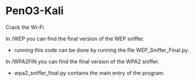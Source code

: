 # PenO3-Kali
Crack the Wi-Fi

In /WEP you can find the final version of the WEP sniffer.
- running this code can be done by running the file WEP_Sniffer_Final.py.

In /WPA2FIN you can find the final version of the WPA2 sniffer.
- wpa2_sniffer_final.py contains the main entry of the program.
